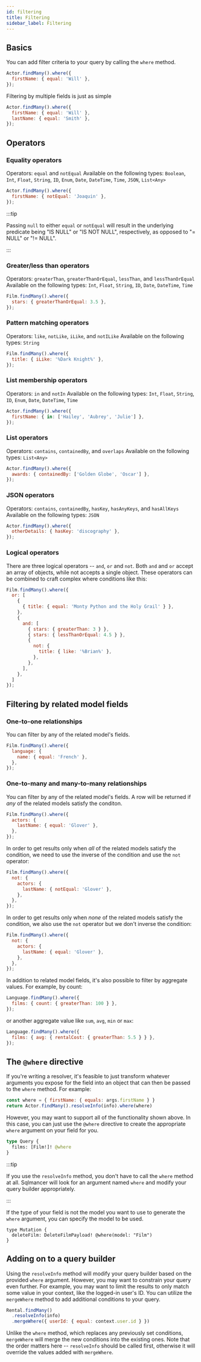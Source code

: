 ```yaml
---
id: filtering
title: Filtering
sidebar_label: Filtering
---
```


## Basics
You can add filter criteria to your query by calling the `where` method.

```js
Actor.findMany().where({
  firstName: { equal: 'Will' },
});
```

Filtering by multiple fields is just as simple

```js
Actor.findMany().where({
  firstName: { equal: 'Will' },
  lastName: { equal: 'Smith' },
});
```

## Operators

### Equality operators
Operators: `equal` and `notEqual`
Available on the following types: `Boolean`, `Int`, `Float`, `String`, `ID`, `Enum`, `Date`, `DateTime`, `Time`, `JSON`, `List<Any>`

```js
Actor.findMany().where({
  firstName: { notEqual: 'Joaquin' },
});
```

:::tip

Passing `null` to either `equal` or `notEqual` will result in the underlying predicate being "IS NULL" or "IS NOT NULL", respectively, as opposed to "= NULL" or "!= NULL".

:::

### Greater/less than operators
Operators: `greaterThan`, `greaterThanOrEqual`, `lessThan`, and `lessThanOrEqual`
Available on the following types: `Int`, `Float`, `String`, `ID`, `Date`, `DateTime`, `Time`

```js
Film.findMany().where({
  stars: { greaterThanOrEqual: 3.5 },
});
```

### Pattern matching operators
Operators: `like`, `notLike`, `iLike`, and `notILike`
Available on the following types: `String`

```js
Film.findMany().where({
  title: { iLike: '%Dark Knight%' },
});
```

### List membership operators
Operators: `in` and `notIn`
Available on the following types: `Int`, `Float`, `String`, `ID`, `Enum`, `Date`, `DateTime`, `Time`

```js
Actor.findMany().where({
  firstName: { in: ['Hailey', 'Aubrey', 'Julie'] },
});
```

### List operators
Operators: `contains`, `containedBy`, and `overlaps`
Available on the following types: `List<Any>`

```js
Actor.findMany().where({
  awards: { containedBy: ['Golden Globe', 'Oscar'] },
});
```

### JSON operators
Operators: `contains`, `containedBy`, `hasKey`, `hasAnyKeys`, and `hasAllKeys`
Available on the following types: `JSON`

```js
Actor.findMany().where({
  otherDetails: { hasKey: 'discography' },
});
```

### Logical operators

There are three logical operators -- `and`, `or` and `not`. Both `and` and `or` accept an array of objects, while not accepts a single object. These operators can be combined to craft complex where conditions like this:

```js
Film.findMany().where({
  or: [
    {
      { title: { equal: 'Monty Python and the Holy Grail' } },
    },
    {
      and: [
        { stars: { greaterThan: 3 } },
        { stars: { lessThanOrEqual: 4.5 } },
        {
          not: {
            title: { like: '%Brian%' },
          },
        },
      ],
    },
  ]
});
```

## Filtering by related model fields

### One-to-one relationships

You can filter by any of the related model's fields.

```js
Film.findMany().where({
  language: {
    name: { equal: 'French' },
  },
});
```

### One-to-many and many-to-many relationships

You can filter by any of the related model's fields. A row will be returned if *any* of the related models satisfy the conditon.

```js
Film.findMany().where({
  actors: {
    lastName: { equal: 'Glover' },
  },
});
```

In order to get results only when *all* of the related models satisfy the condition, we need to use the inverse of the condition and use the `not` operator:

```js
Film.findMany().where({
  not: {
    actors: {
      lastName: { notEqual: 'Glover' },
    },
  },
});
```

In order to get results only when *none* of the related models satisfy the condition, we also use the `not` operator but we don't inverse the condition:

```js
Film.findMany().where({
  not: {
    actors: {
      lastName: { equal: 'Glover' },
    },
  },
});
```

In addition to related model fields, it's also possible to filter by aggregate values. For example, by count:

```js
Language.findMany().where({
  films: { count: { greaterThan: 100 } },
});
```

or another aggregate value like `sum`, `avg`, `min` or `max`:

```js
Language.findMany().where({
  films: { avg: { rentalCost: { greaterThan: 5.5 } } },
});
```

## The `@where` directive

If you're writing a resolver, it's feasible to just transform whatever arguments you expose for the field into an object that can then be passed to the `where` method. For example:

```js
const where = { firstName: { equals: args.firstName } }
return Actor.findMany().resolveInfo(info).where(where)
```

However, you may want to support all of the functionality shown above. In this case, you can just use the `@where` directive to create the appropriate `where` argument on your field for you.

```graphql
type Query {
  films: [Film!]! @where
}
```

:::tip

If you use the `resolveInfo` method, you don't have to call the `where` method at all. Sqlmancer will look for an argument named `where` and modify your query builder appropriately.

:::

If the type of your field is not the model you want to use to generate the `where` argument, you can specify the model to be used.

```
type Mutation {
  deleteFilm: DeleteFilmPayload! @where(model: "Film")
}
```

## Adding on to a query builder

Using the `resolveInfo` method will modify your query builder based on the provided `where` argument. However, you may want to constrain your query even further. For example, you may want to limit the results to only match some value in your context, like the logged-in user's ID. You can utilize the `mergeWhere` method to add additional conditions to your query.

```js
Rental.findMany()
  .resolveInfo(info)
  .mergeWhere({ userId: { equal: context.user.id } })
```

Unlike the `where` method, which replaces any previously set conditions, `mergeWhere` will merge the new conditions into the existing ones. Note that the order matters here -- `resolveInfo` should be called first, otherwise it will override the values added with `mergeWhere`.
